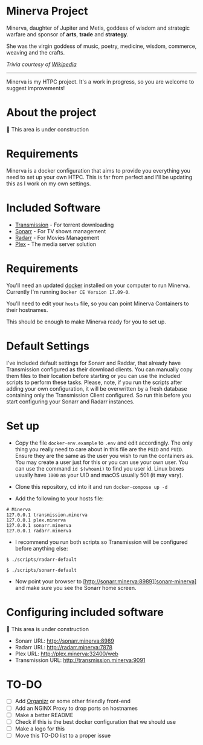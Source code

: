 # Minerva Project

Minerva, daughter of Jupiter and Metis, goddess of wisdom and strategic warfare and sponsor
of **arts**, **trade** and **strategy**.

She was the virgin goddess of music, poetry, medicine, wisdom, commerce, weaving and the
crafts.

*Trivia courtesy of [Wikipedia]*

----

Minerva is my HTPC project. It's a work in progress, so you are welcome to suggest
improvements!

# About the project

:construction: This area is under construction

# Requirements

Minerva is a docker configuration that aims to provide you everything you need to set up your own
HTPC. This is far from perfect and I'll be updating this as I work on my own settings.

# Included Software

 - [Transmission] - For torrent downloading
 - [Sonarr] - For TV shows management
 - [Radarr] - For Movies Management
 - [Plex] - The media server solution

# Requirements

You'll need an updated [docker] installed on your computer to run Minerva. Currently I'm
running `Docker CE Version 17.09-0`.

You'll need to edit your `hosts` file, so you can point Minerva Containers to their hostnames.

This should be enough to make Minerva ready for you to set up.

# Default Settings

I've included default settings for Sonarr and Raddar, that already have Transmission configured as
their download clients. You can manually copy them files to their location before starting or you
can use the included scripts to perform these tasks. Please, note, if you run the scripts after
adding your own configuration, it will be overwritten by a fresh database containing only the
Transmission Client configured. So run this before you start configuring your Sonarr and Radarr
instances.

# Set up

 - Copy the file `docker-env.example` to `.env` and edit accordingly. The only thing you really need to
care about in this file are the `PGID` and `PUID`. Ensure they are the same as the user you wish to
run the containers as. You may create a user just for this or you can use your own user. You can use
the command `id $(whoami)` to find you user id. Linux boxes usually have `1000` as your UID and
macOS usually 501 (it may vary).

 - Clone this repository, cd into it and run `docker-compose up -d`

 - Add the following to your hosts file:

```
# Minerva
127.0.0.1 transmission.minerva
127.0.0.1 plex.minerva
127.0.0.1 sonarr.minerva
127.0.0.1 radarr.minerva
```

 - I recommend you run both scripts so Transmission will be configured before anything else:

```
$ ./scripts/radarr-default
```

```
$ ./scripts/sonarr-default
```

 - Now point your browser to [http://sonarr.minerva:8989][sonarr-minerva] and make sure you see the
Sonarr home screen.

# Configuring included software

:construction: This area is under construction

 - Sonarr URL: http://sonarr.minerva:8989
 - Radarr URL: http://radarr.minerva:7878
 - Plex URL: http://plex.minerva:32400/web
 - Transmission URL: http://transmission.minerva:9091

# TO-DO

 - [ ] Add [Organizr][organizr] or some other friendly front-end
 - [ ] Add an NGINX Proxy to drop ports on hostnames
 - [ ] Make a better README
 - [ ] Check if this is the best docker configuration that we should use
 - [ ] Make a logo for this
 - [ ] Move this TO-DO list to a proper issue

[wikipedia]: https://en.wikipedia.org/wiki/Minerva
[sonarr]: http://sonarr.tv
[radarr]: http://radarr.tv
[transmission]: https://transmissionbt.com/
[plex]: http://plex.tv
[docker]: http://docker.com
[organizr]: https://github.com/causefx/Organizr
[sonarr-minerva]: http://sonarr.minerva:8989
